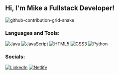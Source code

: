 ## Hi, I'm Mike a Fullstack Developer!

![github-contribution-grid-snake](https://user-images.githubusercontent.com/89845641/218791674-c52db856-24d2-429f-8867-170c365730d1.svg)

 ### Languages and Tools:
![Java](https://img.shields.io/badge/java-%23ED8B00.svg?style=for-the-badge&logo=java&logoColor=white)
![JavaScript](https://img.shields.io/badge/javascript-%23323330.svg?style=for-the-badge&logo=javascript&logoColor=%23F7DF1E)
![HTML5](https://img.shields.io/badge/html5-%23E34F26.svg?style=for-the-badge&logo=html5&logoColor=white)
![CSS3](https://img.shields.io/badge/css3-%231572B6.svg?style=for-the-badge&logo=css3&logoColor=white)
![Python](https://img.shields.io/badge/python-3670A0?style=for-the-badge&logo=python&logoColor=ffdd54)

### Socials:
[![LinkedIn](https://img.shields.io/badge/-LinkedIn-090909?style=for-the-badge&logo=linkedin&logoColor=007BB6)]((https://www.linkedin.com/in/matheus-danilo-b5679a23b/))
[![Netlify](https://img.shields.io/badge/netlify-%23000000.svg?style=for-the-badge&logo=netlify&logoColor=#00C7B7)]((https://app.netlify.com/teams/mizarnecki/sites))


